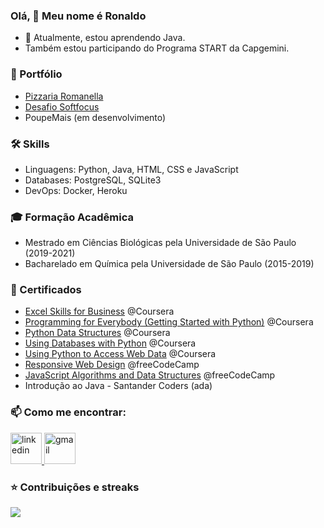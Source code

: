 ### Olá, 👋 Meu nome é Ronaldo
- :notebook: Atualmente, estou aprendendo Java.
- Também estou participando do Programa START da Capgemini.

### 💼 Portfólio
- [Pizzaria Romanella](/pizzaria_romanella.md)
- [Desafio Softfocus](/softfocus.md)
- PoupeMais (em desenvolvimento)

### 🛠️ Skills
- Linguagens: Python, Java, HTML, CSS e JavaScript
- Databases: PostgreSQL, SQLite3
- DevOps: Docker, Heroku

### 🎓 Formação Acadêmica 
- Mestrado em Ciências Biológicas pela Universidade de São Paulo (2019-2021)
- Bacharelado em Química pela Universidade de São Paulo (2015-2019)

### 📜 Certificados 
- [Excel Skills for Business](https://coursera.org/verify/specialization/QYAWU5LEK5WP) @Coursera
- [Programming for Everybody (Getting Started with Python)](https://www.coursera.org/verify/AWLN2CQNGZMD) @Coursera
- [Python Data Structures](https://www.coursera.org/verify/76K5WG9CF4RB) @Coursera
- [Using Databases with Python](https://www.coursera.org/verify/QZR9W64R5YSY) @Coursera
- [Using Python to Access Web Data](https://www.coursera.org/verify/QG9T7H54GTRF) @Coursera
- [Responsive Web Design](https://www.freecodecamp.org/certification/ronaldo_bertolucci/responsive-web-design) @freeCodeCamp
- [JavaScript Algorithms and Data Structures](https://www.freecodecamp.org/certification/ronaldo_bertolucci/javascript-algorithms-and-data-structures) @freeCodeCamp
- Introdução ao Java - Santander Coders (ada)

### 📫 Como me encontrar:
<a href="https://www.linkedin.com/in/ronaldo-bertolucci-junior/">
    <img height="50" src="https://cdn2.iconfinder.com/data/icons/social-icon-3/512/social_style_3_in-306.png" alt='linkedin'/>
</a>
<a href="mailto:ronaldobertoluccijr@gmail.com">
    <img height="50" src="https://cdn1.iconfinder.com/data/icons/google-new-logos-1/32/gmail_new_logo-256.png" alt='gmail'/>
</a>
 
### ⭐ Contribuições e streaks
<img src="https://github-readme-streak-stats.herokuapp.com/?user=ronaldobertolucci&theme=dark"/>
